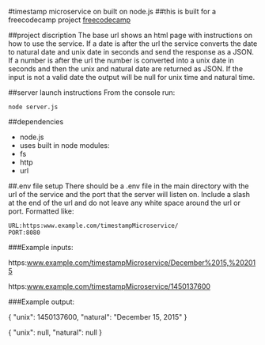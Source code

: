 #timestamp microservice on built on node.js
##this is built for a freecodecamp project
[freecodecamp](https://www.freecodecamp.com)

##project discription
The base url shows an html page with instructions on how to use the service. If a date is after the url the service converts the date to natural date and unix date in seconds and send the response as a JSON. If a number is after the url the number is converted into a unix date in seconds and then the unix and natural date are returned as JSON. If the input is not a valid date the output will be null for unix time and natural time.

##server launch instructions
From the console run:

    node server.js

##dependencies
* node.js
* uses built in node modules:
 * fs
 * http
 * url

##.env file setup
There should be a .env file in the main directory with the url of the service and the port that the server will listen on. Include a slash at the end of the url and do not leave any white space around the url or port. Formatted like:

    URL:https:www.example.com/timestampMicroservice/
    PORT:8080


###Example inputs:

https:www.example.com/timestampMicroservice/December%2015,%202015

https:www.example.com/timestampMicroservice/1450137600

###Example output:

{ "unix": 1450137600, "natural": "December 15, 2015" }

{ "unix": null, "natural": null }